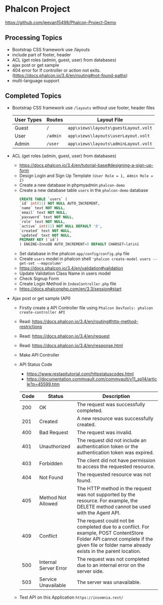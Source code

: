 # Phalcon Project

https://github.com/jeevan15498/Phalcon-Project-Demo

## Processing Topics

* Bootstrap CSS framework use /layouts
* include part of footer, header
* ACL (get roles (admin, guest, user) from databases)
* ajax post or get sample
* 404 error for If controller or action not exits. (https://docs.phalcon.io/3.4/en/routing#not-found-paths)
* multi-language support

## Completed Topics

* Bootstrap CSS framework use `/layouts` without use footer, header files

    | User Types | Routes | Layout File |
    | ---------- | ------ | ----------- |
    | Guest | `/` | `app\views\layouts\guestLayout.volt` |
    | User |  `/admin` | `app\views\layouts\userLayout.volt` |
    | Admin | `/user` | `app\views\layouts\adminLayout.volt` |

* ACL (get roles (admin, guest, user) from databases)
    - https://docs.phalcon.io/3.4/en/tutorial-base#designing-a-sign-up-form
    - Design Login and Sign Up Template `(User Role = 1, Admin Role = 2)`
    - Create a new database in phpmyadmin `phalcon-demo`
    - Create a new database table `users` in the `phalcon-demo` database
        ```sql
        CREATE TABLE `users` (
        `id` int(11) NOT NULL AUTO_INCREMENT,
        `name` text NOT NULL,
        `email` text NOT NULL,
        `password` text NOT NULL,
        `role` text NOT NULL,
        `active` int(11) NOT NULL DEFAULT '0',
        `created` text NOT NULL,
        `updated` text NOT NULL,
        PRIMARY KEY (`id`)
        ) ENGINE=InnoDB AUTO_INCREMENT=0 DEFAULT CHARSET=latin1   
        ```
    - Set database in the phalcon `app/config/config.php` file
    - Create `users` model in phalcon shell `'phalcon create-model users --get-set --mapcolumn'`
    - https://docs.phalcon.io/3.4/en/validation#validation
    - Update Validation Class Name in users model
    - Check Signup Form
    - Create Login Method in `IndexController.php` file
    - https://docs.phalconphp.com/en/3.3/session#start

* Ajax post or get sample (API)
    - Firstly create a API Controller file using `Phalcon DevTools: phalcon create-controller API`
    - Read: https://docs.phalcon.io/3.4/en/routing#http-method-restrictions
    - Read: https://docs.phalcon.io/3.4/en/request
    - Read: https://docs.phalcon.io/3.4/en/response.html
    - Make API Controller
    - API Status Code
        * https://www.restapitutorial.com/httpstatuscodes.html
        * https://documentation.commvault.com/commvault/v11_sp14/article?p=45599.htm
    
        | Code | Status | Description |
        | ---- | ------ | ----------- |
        | 200 | OK | The request was successfully completed. |
        | 201 | Created | A new resource was successfully created. |
        | 400 | Bad Request | The request was invalid. |
        | 401 | Unauthorized | The request did not include an authentication token or the authentication token was expired. |
        | 403 | Forbidden | The client did not have permission to access the requested resource. |
        | 404 | Not Found | The requested resource was not found. |
        | 405 | Method Not Allowed | The HTTP method in the request was not supported by the resource. For example, the DELETE method cannot be used with the Agent API. |
        | 409 | Conflict | The request could not be completed due to a conflict. For example,  POST ContentStore Folder API cannot complete if the given file or folder name already exists in the parent location. |
        | 500 | Internal Server Error | The request was not completed due to an internal error on the server side. |
        | 503 | Service Unavailable | The server was unavailable. |
    - Test API on this Application `https://insomnia.rest/`
